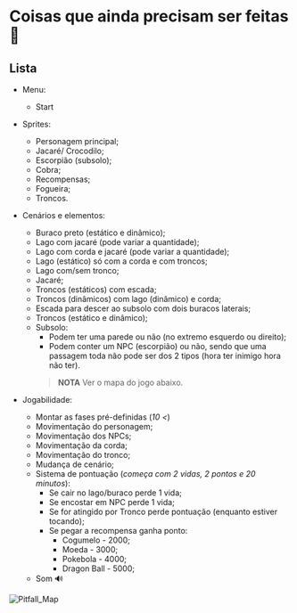 # Coisas que ainda precisam ser feitas 📌

## **Lista**
 * Menu:
	* Start
 * Sprites:
	* Personagem principal;
	* Jacaré/ Crocodilo;
	* Escorpião (subsolo);
	* Cobra;
	* Recompensas;
	* Fogueira;
	* Troncos.
 
 * Cenários e elementos:
	* Buraco preto (estático e dinâmico); 
	* Lago com jacaré (pode variar a quantidade);
	* Lago com corda e jacaré (pode variar a quantidade);
	* Lago (estático) só com a corda e com troncos;
	* Lago com/sem tronco;
	* Jacaré;
	* Troncos (estáticos) com escada;
	* Troncos (dinâmicos) com lago (dinâmico) e corda;
	* Escada para descer ao subsolo com dois buracos laterais;
	* Troncos (estático e dinâmico);
	* Subsolo:
		* Podem ter uma parede ou não (no extremo esquerdo ou direito);
		* Podem conter um NPC (escorpião) ou não, sendo que uma passagem toda não pode ser dos 2 tipos (hora ter inimigo hora não ter).
		> **NOTA** Ver o mapa do jogo abaixo.

 * Jogabilidade:
	* Montar as fases pré-definidas (_10 <_)
	* Movimentação do personagem;
	* Movimentação dos NPCs;
	* Movimentação da corda;
	* Movimentação do tronco;
	* Mudança de cenário;
	* Sistema de pontuação (_começa com 2 vidas, 2 pontos e 20 minutos_):
		* Se cair no lago/buraco perde 1 vida;
		* Se encostar em NPC perde 1 vida;
		* Se for atingido por Tronco perde pontuação (enquanto estiver tocando);
		* Se pegar a recompensa ganha ponto:
			* Cogumelo    - 2000;
			* Moeda	      - 3000;
        	* Pokebola    - 4000;			
        	* Dragon Ball - 5000;
	*  Som 🔊

![Pitfall_Map](Images/pitfall_map.jpg "Quero ver fazer igual")